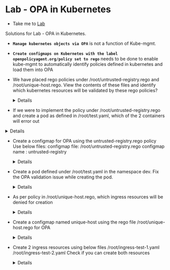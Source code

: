 # Lab - OPA in Kubernetes
  
  - Take me to [Lab](https://kodekloud.com/topic/labs-opa-in-kubernetes/)

Solutions for Lab - OPA in Kubernetes.

- **`Manage kubernetes objects via OPA`** is not a function of Kube-mgmt.

- **`Create configmaps on Kubernetes with the label openpolicyagent.org/policy set to rego`** needs to be done to enable kube-mgmt to automatically identify policies defined in kubernetes and load them into OPA

- We have placed rego policies under /root/untrusted-registry.rego and /root/unique-host.rego. View the contents of these files and identify which kubernetes resources will be validated by these rego policies?
  <details>
  ```
  By analyzing the contents of /root/untrusted-registry.rego and /root/unique-host.rego
  Answer:
  untrusted-registry.rego : pod ; unique-host.rego : ingress
  ```
  </details>

 - If we were to implement the policy under /root/untrusted-registry.rego and create a pod as defined in /root/test.yaml, which of the 2 containers will error out
  <details>
  ```
  untrusted-registry.rego policy denies pods with image name that does not start with hooli.com/
  Answer:
  nginx-frontend
  ```
  </details>

- Create a configmap for OPA using the untrusted-registry.rego policy
Use below files:
configmap file: /root/untrusted-registry.rego
configmap name : untrusted-registry
  <details>
  ```
  Run
  $ kubectl create configmap untrusted-registry --from-file=untrusted-registry.rego
  ```
  </details>

- Create a pod defined under /root/test.yaml in the namespace dev. Fix the OPA validation issue while creating the pod.
  <details>
  ```
  Run
  $ kubectl apply -n dev -f /root/test.yaml
  $ vi /root/test.yaml
  Correct the file as below
  kind: Pod
  apiVersion: v1
  metadata:
   name: test
  spec:
   containers:
   - image: hooli.com/nginx
      name: nginx-frontend
   - image: hooli.com/mysql
      name: mysql-backend
  Run
  $ kubectl apply -n dev -f /root/test.yaml
  ```
  </details>

- As per policy in /root/unique-host.rego, which ingress resources will be denied for creation
  <details>
  ```
  Run
  $ /root/unique-host.rego
  Check the Ingress object
  Answer:
  multiple ingress resources with same host
  ```
  </details>

- Create a configmap named unique-host using the rego file /root/unique-host.rego for OPA
  <details>
  ```
  Run
  $ kubectl create configmap unique-host --from-file=/root/unique-host.rego
  ```
  </details>

- Create 2 ingress resources using below files
/root/ingress-test-1.yaml
/root/ingress-test-2.yaml
Check if you can create both resources
  <details>
  ```
  Run
  $ kubectl apply -f /root/ingress-test-1.yaml
  $ kubectl apply -f /root/ingress-test-2.yaml
  You can't create both of them due to conflicts
  ```
  </details>
